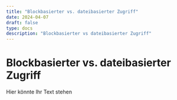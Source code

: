 ```yaml
---
title: "Blockbasierter vs. dateibasierter Zugriff"
date: 2024-04-07
draft: false
type: docs
description: "Blockbasierter vs dateibasierter Zugriff"
---
```


# Blockbasierter vs. dateibasierter Zugriff

Hier könnte Ihr Text stehen
